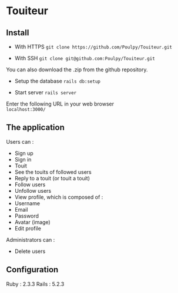 # Touiteur

## Install

* With HTTPS
`git clone https://github.com/Poulpy/Touiteur.git`

* With SSH
`git clone git@github.com:Poulpy/Touiteur.git`

You can also download the .zip from the github repository.

* Setup the database
`rails db:setup`

* Start server
`rails server`

Enter the following URL in your web browser<br />
`localhost:3000/`



## The application

Users can :
* Sign up
* Sign in
* Touit
* See the touits of followed users
* Reply to a touit (or touit a touit)
* Follow users
* Unfollow users
* View profile, which is composed of :
 * Username
 * Email
 * Password
 * Avatar (image)
* Edit profile

Administrators can :
* Delete users


## Configuration

Ruby  : 2.3.3
Rails : 5.2.3
